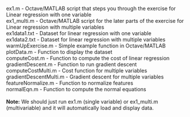 ex1.m - Octave/MATLAB script that steps you through the exercise for Linear regression with one variable<br/>
ex1_multi.m - Octave/MATLAB script for the later parts of the exercise for Linear regression with multiple variables<br/>
ex1data1.txt - Dataset for linear regression with one variable<br/>
ex1data2.txt - Dataset for linear regression with multiple variables<br/>
warmUpExercise.m - Simple example function in Octave/MATLAB<br/>
plotData.m - Function to display the dataset<br/>
computeCost.m - Function to compute the cost of linear regression<br/>
gradientDescent.m - Function to run gradient descent<br/>
computeCostMulti.m - Cost function for multiple variables<br/>
gradientDescentMulti.m - Gradient descent for multiple variables<br/>
featureNormalize.m - Function to normalize features<br/>
normalEqn.m - Function to compute the normal equations<br/>
<br/>
**Note:** We should just run ex1.m (single variable) or ex1_multi.m (multivariable) and it will automatically load and display data.
